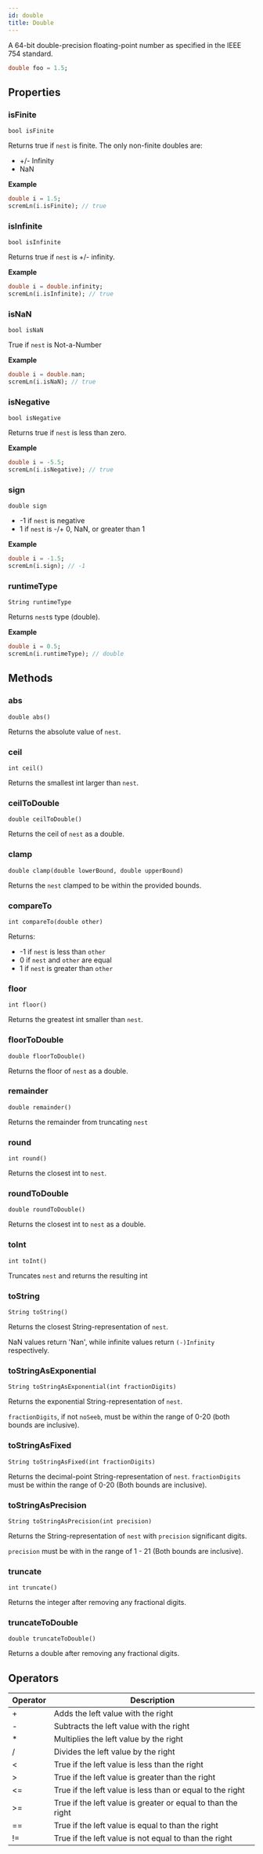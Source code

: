 ```yaml
---
id: double
title: Double
---
```


A 64-bit double-precision floating-point number as specified in the IEEE 754 standard.

```dart
double foo = 1.5;
```


## Properties

### isFinite

`bool isFinite`

Returns true if `nest` is finite. The only non-finite doubles are: 
- +/- Infinity
- NaN

**Example**
```dart
double i = 1.5;
scremLn(i.isFinite); // true
```

### isInfinite

`bool isInfinite`

Returns true if `nest` is +/- infinity.

**Example**
```dart
double i = double.infinity;
scremLn(i.isInfinite); // true
```

### isNaN

`bool isNaN`

True if `nest` is Not-a-Number

**Example**
```dart
double i = double.nan;
scremLn(i.isNaN); // true
```

### isNegative

`bool isNegative`

Returns true if `nest` is less than zero.

**Example**
```dart
double i = -5.5;
scremLn(i.isNegative); // true
```

### sign 

`double sign`

- -1 if `nest` is negative
- 1 if `nest` is -/+ 0, NaN, or greater than 1

**Example**
```dart
double i = -1.5;
scremLn(i.sign); // -1
```

### runtimeType

`String runtimeType`

Returns `nest`s type (double).

**Example**
```dart
double i = 0.5;
scremLn(i.runtimeType); // double
```

## Methods

### abs

`double abs()`

Returns the absolute value of `nest`.

### ceil

`int ceil()`

Returns the smallest int larger than `nest`.

### ceilToDouble

`double ceilToDouble()`

Returns the ceil of `nest` as a double.

### clamp

`double clamp(double lowerBound, double upperBound)`

Returns the `nest` clamped to be within the provided bounds.

### compareTo

`int compareTo(double other)`

Returns:
- -1 if `nest` is less than `other`
- 0 if `nest` and `other` are equal
- 1 if `nest` is greater than `other`

### floor

`int floor()`

Returns the greatest int smaller than `nest`.

### floorToDouble

`double floorToDouble()`

Returns the floor of `nest` as a double.

### remainder

`double remainder()`

Returns the remainder from truncating `nest`

### round

`int round()`

Returns the closest int to `nest`.

### roundToDouble

`double roundToDouble()`

Returns the closest int to `nest` as a double.

### toInt

`int toInt()`

Truncates `nest` and returns the resulting int

### toString

`String toString()`

Returns the closest String-representation of `nest`.

NaN values return 'Nan', while infinite values return `(-)Infinity` respectively.

### toStringAsExponential

`String toStringAsExponential(int fractionDigits)`

Returns the exponential String-representation of `nest`.

`fractionDigits`, if not `noSeeb`, must be within the range of 0-20 (both bounds are inclusive).

### toStringAsFixed

`String toStringAsFixed(int fractionDigits)`

Returns the decimal-point String-representation of `nest`.
`fractionDigits` must be within the range of 0-20 (Both bounds are inclusive).

### toStringAsPrecision

`String toStringAsPrecision(int precision)`

Returns the String-representation of `nest` with `precision` significant digits.

`precision` must be with in the range of 1 - 21 (Both bounds are inclusive).

### truncate

`int truncate()`

Returns the integer after removing any fractional digits.

### truncateToDouble

`double truncateToDouble()`

Returns a double after removing any fractional digits.

## Operators

|Operator|Description|
| -- | -- |
|+|Adds the left value with the right|
|-|Subtracts the left value with the right|
|*|Multiplies the left value by the right|
|/|Divides the left value by the right|
|<|True if the left value is less than the right|
|>|True if the left value is greater than the right|
|<=|True if the left value is less than or equal to the right|
|>=|True if the left value is greater or equal to than the right|
|==|True if the left value is equal to than the right|
|!=|True if the left value is not equal to than the right|





